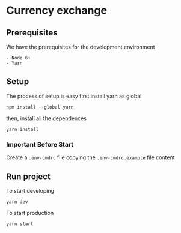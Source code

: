 # Currency exchange

## Prerequisites

We have the prerequisites for the development environment

    - Node 6+
    - Yarn

## Setup

The process of setup is easy first install yarn as global

```
npm install --global yarn
```

then, install all the dependences

```
yarn install
```

### Important Before Start

Create a `.env-cmdrc` file copying the `.env-cmdrc.example` file content

## Run project

To start developing

```
yarn dev
```

To start production

```
yarn start
```
